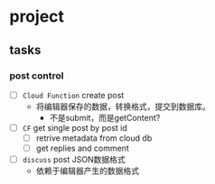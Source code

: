 # project

## tasks

### post control

- [ ] `Cloud Function` create post
  - 将编辑器保存的数据，转换格式，提交到数据库。
    - 不是submit，而是getContent?
- [ ] `CF` get single post by post id
  - [ ] retrive metadata from cloud db
  - [ ] get replies and comment
- [ ] `discuss` post JSON数据格式
  - 依赖于编辑器产生的数据格式